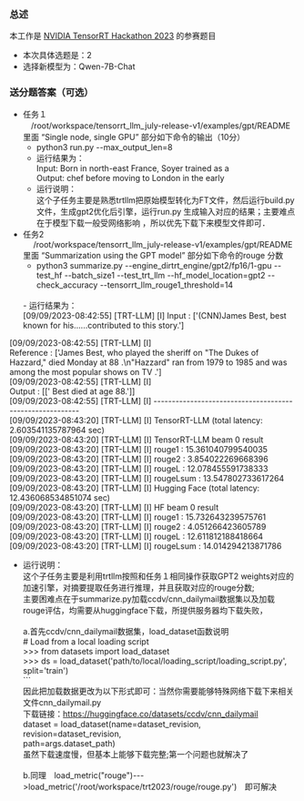 ### 总述
本工作是 [NVIDIA TensorRT Hackathon 2023](https://github.com/NVIDIA/trt-samples-for-hackathon-cn/tree/master/Hackathon2023) 的参赛题目
- 本次具体选题是：2   
- 选择新模型为：Qwen-7B-Chat　


### 送分题答案（可选）
- 任务１<br>
　/root/workspace/tensorrt_llm_july-release-v1/examples/gpt/README 里面 “Single node, single GPU” 部分如下命令的输出（10分）
    - python3 run.py --max_output_len=8   
    - 运行结果为：<br>
      Input: Born in north-east France, Soyer trained as a<br>Output:  chef before moving to London in the early
    - 运行说明：<br>
        这个子任务主要是熟悉trtllm把原始模型转化为FT文件，然后运行build.py文件，生成gpt2优化后引擎，运行run.py 生成输入对应的结果；主要难点在于模型下载一般受网络影响
        ，所以优先下载下来模型文件即可．<br>
- 任务2<br>
   &ensp; &ensp;/root/workspace/tensorrt_llm_july-release-v1/examples/gpt/README 里面 “Summarization using the GPT model” 部分如下命令的rouge 分数
     - python3 summarize.py --engine_dirtrt_engine/gpt2/fp16/1-gpu --test_hf  --batch_size1  --test_trt_llm  --hf_model_location=gpt2 --check_accuracy --tensorrt_llm_rouge1_threshold=14 
     <br>
    - 运行结果为：<br>
    [09/09/2023-08:42:55] [TRT-LLM] [I]  Input : ['(CNN)James Best, best known for his......contributed to this story.']<br>
[09/09/2023-08:42:55] [TRT-LLM] [I] <br>
 Reference : ['James Best, who played the sheriff on "The Dukes of Hazzard," died Monday at 88 .\n"Hazzard" ran from 1979 to 1985 and was among the most popular shows on TV .']<br>
[09/09/2023-08:42:55] [TRT-LLM] [I]<br>
 Output : [[' Best died at age 88.']]<br>
[09/09/2023-08:42:55] [TRT-LLM] [I] ---------------------------------------------------------<br>
[09/09/2023-08:43:20] [TRT-LLM] [I] TensorRT-LLM (total latency: 2.603541135787964 sec)<br>
[09/09/2023-08:43:20] [TRT-LLM] [I] TensorRT-LLM beam 0 result<br>
[09/09/2023-08:43:20] [TRT-LLM] [I]   rouge1 : 15.361040799540035<br>
[09/09/2023-08:43:20] [TRT-LLM] [I]   rouge2 : 3.854022269668396<br>
[09/09/2023-08:43:20] [TRT-LLM] [I]   rougeL : 12.078455591738333<br>
[09/09/2023-08:43:20] [TRT-LLM] [I]   rougeLsum : 13.547802733617264<br>
[09/09/2023-08:43:20] [TRT-LLM] [I] Hugging Face (total latency: 12.436068534851074 sec)<br>
[09/09/2023-08:43:20] [TRT-LLM] [I] HF beam 0 result<br>
[09/09/2023-08:43:20] [TRT-LLM] [I]   rouge1 : 15.732643239575761<br>
[09/09/2023-08:43:20] [TRT-LLM] [I]   rouge2 : 4.051266423605789<br>
[09/09/2023-08:43:20] [TRT-LLM] [I]   rougeL : 12.611812188418664<br>
[09/09/2023-08:43:20] [TRT-LLM] [I]   rougeLsum : 14.014294213871786<br>
  - 运行说明：<br>
        这个子任务主要是利用trtllm按照和任务１相同操作获取GPT2 weights对应的加速引擎，对摘要提取任务进行推理，并且获取对应的rouge分数;<br>
        主要困难点在于summarize.py加载ccdv/cnn_dailymail数据集以及加载rouge评估，均需要从huggingface下载，所提供服务器均下载失败，<br>
        <br>
        a.首先ccdv/cnn_dailymail数据集，load_dataset函数说明<br>
          # Load from a local loading script<br>
            >>> from datasets import load_dataset<br>
            >>> ds = load_dataset('path/to/local/loading_script/loading_script.py', split='train')<br>
            ```<br>
         因此把加载数据更改为以下形式即可：当然你需要能够特殊网络下载下来相关文件cnn_dailymail.py<br>
         下载链接：https://huggingface.co/datasets/ccdv/cnn_dailymail<br>
         dataset = load_dataset(name=dataset_revision,<br>
                  revision=dataset_revision,<br>
                  path=args.dataset_path)<br>
         虽然下载速度慢，但基本上能够下载完整;第一个问题也就解决了<br><br>
        b.同理　load_metric("rouge")--->load_metric('/root/workspace/trt2023/rouge/rouge.py')　即可解决

